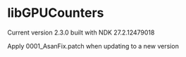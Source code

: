 # libGPUCounters

Current version 2.3.0 built with NDK 27.2.12479018

Apply 0001_AsanFix.patch when updating to a new version
